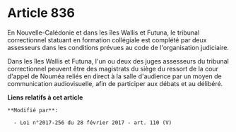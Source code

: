 # Article 836

En Nouvelle-Calédonie et dans les îles Wallis et Futuna, le tribunal correctionnel statuant en formation collégiale est
complété par deux assesseurs dans les conditions prévues au code de l'organisation judiciaire.

Dans les îles Wallis et Futuna, l'un ou deux des juges assesseurs du tribunal correctionnel peuvent être des magistrats du
siège du ressort de la cour d'appel  de Nouméa reliés en direct à la salle d'audience par un moyen de communication
audiovisuelle, afin de participer aux débats et au délibéré.

**Liens relatifs à cet article**

	**Modifié par**:

	  - Loi n°2017-256 du 28 février 2017 - art. 110 (V)
